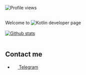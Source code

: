 ![Profile views](https://gpvc.arturio.dev/y9san9)<br><br>

Welcome to ![Kotlin](https://img.shields.io/badge/-Kotlin-orange?logo=kotlin&logoColor=white&style=flat-square) developer page <br><br>
[![Github stats](https://github-readme-stats.vercel.app/api?username=y9san9)](https://github.com/anuraghazra/github-readme-stats) <br><br>

## Contact me
- <a href="https://t.me/y9san9"><img src="https://upload.wikimedia.org/wikipedia/commons/thumb/8/82/Telegram_logo.svg/768px-Telegram_logo.svg.png" width=16 height=16 /> Telegram</a>
